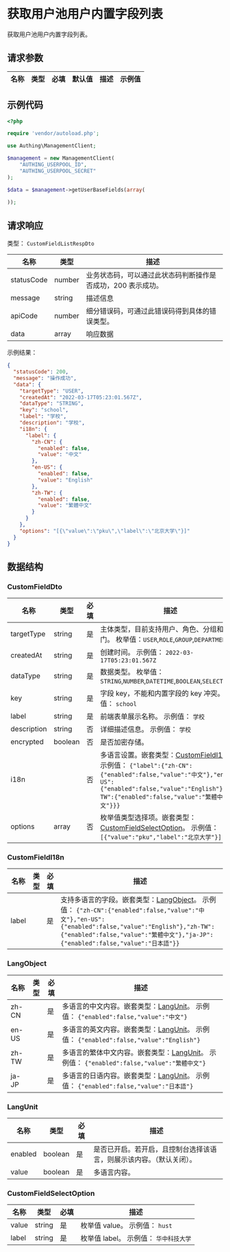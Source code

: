 # 获取用户池用户内置字段列表

<!--
  警告⚠️：
  不要直接修改该文档，
  https://github.com/Authing/authing-docs-factory
  使用该项目进行生成
-->

<LastUpdated />

获取用户池用户内置字段列表。

## 请求参数

| 名称 | 类型 | 必填 | 默认值 | 描述 | 示例值 |
| ---- | ---- | ---- | ---- | ---- | ---- |


## 示例代码

```php
<?php

require 'vendor/autoload.php';

use Authing\ManagementClient;

$management = new ManagementClient(
    "AUTHING_USERPOOL_ID",
    "AUTHING_USERPOOL_SECRET"
);

$data = $management->getUserBaseFields(array(
  
));
```


## 请求响应

类型： `CustomFieldListRespDto`

| 名称 | 类型 | 描述 |
| ---- | ---- | ---- |
| statusCode | number | 业务状态码，可以通过此状态码判断操作是否成功，200 表示成功。 |
| message | string | 描述信息 |
| apiCode | number | 细分错误码，可通过此错误码得到具体的错误类型。 |
| data | array | 响应数据 |



示例结果：

```json
{
  "statusCode": 200,
  "message": "操作成功",
  "data": {
    "targetType": "USER",
    "createdAt": "2022-03-17T05:23:01.567Z",
    "dataType": "STRING",
    "key": "school",
    "label": "学校",
    "description": "学校",
    "i18n": {
      "label": {
        "zh-CN": {
          "enabled": false,
          "value": "中文"
        },
        "en-US": {
          "enabled": false,
          "value": "English"
        },
        "zh-TW": {
          "enabled": false,
          "value": "繁體中文"
        }
      }
    },
    "options": "[{\"value\":\"pku\",\"label\":\"北京大学\"}]"
  }
}
```

## 数据结构


### <a id="CustomFieldDto"></a> CustomFieldDto

| 名称 | 类型 | 必填 | 描述 |
| ---- |  ---- | ---- | ---- |
| targetType | string | 是 | 主体类型，目前支持用户、角色、分组和部门。 枚举值：`USER`,`ROLE`,`GROUP`,`DEPARTMENT`  |
| createdAt | string | 是 | 创建时间。 示例值： `2022-03-17T05:23:01.567Z`  |
| dataType | string | 是 | 数据类型。 枚举值：`STRING`,`NUMBER`,`DATETIME`,`BOOLEAN`,`SELECT`  |
| key | string | 是 | 字段 key，不能和内置字段的 key 冲突。 示例值： `school`  |
| label | string | 是 | 前端表单展示名称。 示例值： `学校`  |
| description | string | 否 | 详细描述信息。 示例值： `学校`  |
| encrypted | boolean | 否 | 是否加密存储。   |
| i18n |  | 否 | 多语言设置。嵌套类型：<a href="#CustomFieldI18n">CustomFieldI18n</a>。 示例值： `{"label":{"zh-CN":{"enabled":false,"value":"中文"},"en-US":{"enabled":false,"value":"English"},"zh-TW":{"enabled":false,"value":"繁體中文"}}}`  |
| options | array | 否 | 枚举值类型选择项。嵌套类型：<a href="#CustomFieldSelectOption">CustomFieldSelectOption</a>。 示例值： `[{"value":"pku","label":"北京大学"}]`  |


### <a id="CustomFieldI18n"></a> CustomFieldI18n

| 名称 | 类型 | 必填 | 描述 |
| ---- |  ---- | ---- | ---- |
| label |  | 是 | 支持多语言的字段。嵌套类型：<a href="#LangObject">LangObject</a>。 示例值： `{"zh-CN":{"enabled":false,"value":"中文"},"en-US":{"enabled":false,"value":"English"},"zh-TW":{"enabled":false,"value":"繁體中文"},"ja-JP":{"enabled":false,"value":"日本語"}}`  |


### <a id="LangObject"></a> LangObject

| 名称 | 类型 | 必填 | 描述 |
| ---- |  ---- | ---- | ---- |
| zh-CN |  | 是 | 多语言的中文内容。嵌套类型：<a href="#LangUnit">LangUnit</a>。 示例值： `{"enabled":false,"value":"中文"}`  |
| en-US |  | 是 | 多语言的英文内容。嵌套类型：<a href="#LangUnit">LangUnit</a>。 示例值： `{"enabled":false,"value":"English"}`  |
| zh-TW |  | 是 | 多语言的繁体中文内容。嵌套类型：<a href="#LangUnit">LangUnit</a>。 示例值： `{"enabled":false,"value":"繁體中文"}`  |
| ja-JP |  | 是 | 多语言的日语内容。嵌套类型：<a href="#LangUnit">LangUnit</a>。 示例值： `{"enabled":false,"value":"日本語"}`  |


### <a id="LangUnit"></a> LangUnit

| 名称 | 类型 | 必填 | 描述 |
| ---- |  ---- | ---- | ---- |
| enabled | boolean | 是 | 是否已开启。若开启，且控制台选择该语言，则展示该内容。（默认关闭）。   |
| value | boolean | 是 | 多语言内容。   |


### <a id="CustomFieldSelectOption"></a> CustomFieldSelectOption

| 名称 | 类型 | 必填 | 描述 |
| ---- |  ---- | ---- | ---- |
| value | string | 是 | 枚举值 value。 示例值： `hust`  |
| label | string | 是 | 枚举值 label。 示例值： `华中科技大学`  |


